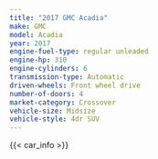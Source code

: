 ```yaml
---
title: "2017 GMC Acadia"
make: GMC
model: Acadia
year: 2017
engine-fuel-type: regular unleaded
engine-hp: 310
engine-cylinders: 6
transmission-type: Automatic
driven-wheels: Front wheel drive
number-of-doors: 4
market-category: Crossover
vehicle-size: Midsize
vehicle-style: 4dr SUV
---
```


{{< car_info >}}
